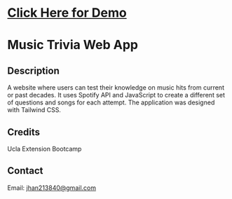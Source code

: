 # [Click Here for Demo](https://jhan213.github.io/reimagined-disco/)

# Music Trivia Web App

## Description
A website where users can test their knowledge on music hits from current or past decades. It uses Spotify API and JavaScript to create a different set of questions and songs for each attempt. The application was designed with Tailwind CSS. 

## Credits
Ucla Extension Bootcamp

## Contact
Email: jhan213840@gmail.com
